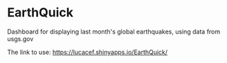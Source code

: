 # EarthQuick
Dashboard for displaying last month's global earthquakes, using data from usgs.gov


The link to use:
https://lucacef.shinyapps.io/EarthQuick/
